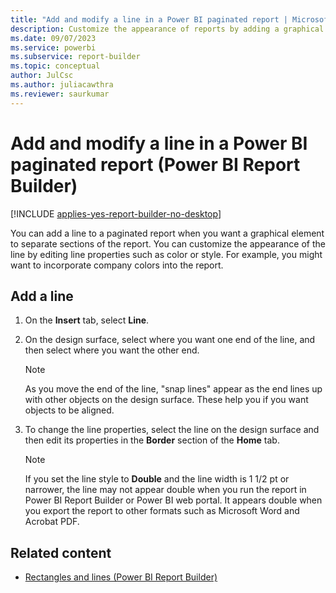 ```yaml
---
title: "Add and modify a line in a Power BI paginated report | Microsoft Docs"
description: Customize the appearance of reports by adding a graphical element to separate sections or by editing line properties to change color or style in Power BI Report Builder.
ms.date: 09/07/2023
ms.service: powerbi
ms.subservice: report-builder
ms.topic: conceptual
author: JulCsc
ms.author: juliacawthra
ms.reviewer: saurkumar
---
```

# Add and modify a line in a Power BI paginated report (Power BI Report Builder)

[!INCLUDE [applies-yes-report-builder-no-desktop](../../includes/applies-yes-report-builder-no-desktop.md)]

  You can add a line to a paginated report when you want a graphical element to separate sections of the report. You can customize the appearance of the line by editing line properties such as color or style. For example, you might want to incorporate company colors into the report.    
      
    
## Add a line    
    
1.  On the **Insert** tab, select **Line**.    
    
1.  On the design surface, select where you want one end of the line, and then select where you want the other end.    
    
     > [!NOTE]    
    >  As you move the end of the line, "snap lines" appear as the end lines up with other objects on the design surface. These help you if you want objects to be aligned.    
    
1.  To change the line properties, select the line on the design surface and then edit its properties in the **Border** section of the **Home** tab.    
    
    > [!NOTE]    
    >  If you set the line style to **Double** and the line width is 1 1/2 pt or narrower, the line may not appear double when you run the report in Power BI Report Builder or Power BI web portal. It appears double when you export the report to other formats such as Microsoft Word and Acrobat PDF.    
    
## Related content

- [Rectangles and lines &#40;Power BI Report Builder&#41;](rectangles-lines-report-builder.md)